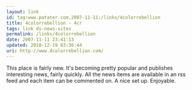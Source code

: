 ```yaml
---
layout: link
id: tag:www.patater.com,2007-11-11:/links/4colorrebellion
title: 4colorrebellion - 4cr
tags: link ds-news-sites
permalink: /links/4colorrebellion
date: 2007-11-11 23:41:13
updated: 2010-12-19 03:36:44
uri: http://www.4colorrebellion.com/
---
```

This place is fairly new. It's becoming pretty popular and publishes
interesting news, fairly quickly. All the news items are available in an rss
feed and each item can be commented on. A nice set up. Enjoyable.
